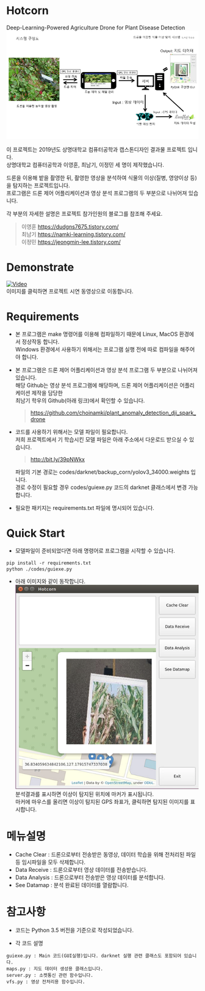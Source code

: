 # Hotcorn  
Deep-Learning-Powered Agriculture Drone for Plant Disease Detection  
![Architecture](./images/architecture.png)

이 프로젝트는 2019년도 상명대학교 컴퓨터공학과 캡스톤디자인 결과물 프로젝트 입니다.  
상명대학교 컴퓨터공학과 이영훈, 최남기, 이정민 세 명이 제작했습니다.

드론을 이용해 밭을 촬영한 뒤, 촬영한 영상을 분석하여 식물의 이상(질병, 영양이상 등)을 탐지하는 프로젝트입니다.  
프로그램은 드론 제어 어플리케이션과 영상 분석 프로그램의 두 부분으로 나뉘어져 있습니다.

각 부분의 자세한 설명은 프로젝트 참가인원의 블로그를 참조해 주세요.  
> 이영훈 https://dudgns7675.tistory.com/  
> 최남기 https://namki-learning.tistory.com/  
> 이정민 https://jeongmin-lee.tistory.com/

# Demonstrate  
[![Video](http://img.youtube.com/vi/xmiLOTW-y_8/0.jpg)](https://www.youtube.com/watch?v=xmiLOTW-y_8)  
이미지를 클릭하면 프로젝트 시연 동영상으로 이동합니다.

# Requirements  
* 본 프로그램은 make 명령어를 이용해 컴파일하기 때문에 Linux, MacOS 환경에서 정상작동 합니다.  
  Windows 환경에서 사용하기 위해서는 프로그램 실행 전에 따로 컴파일을 해주어야 합니다.  
  
* 본 프로그램은 드론 제어 어플리케이션과 영상 분석 프로그램 두 부분으로 나뉘어져 있습니다.  
  해당 Github는 영상 분석 프로그램에 해당하며, 드론 제어 어플리케이션은 어플리케이션 제작을 담당한  
  최남기 학우의 Github(아래 링크)에서 확인할 수 있습니다.  
  > https://github.com/choinamki/plant_anomaly_detection_dji_spark_drone  
  
* 코드를 사용하기 위해서는 모델 파일이 필요합니다.  
  저희 프로젝트에서 기 학습시킨 모델 파일은 아래 주소에서 다운로드 받으실 수 있습니다.  
  > http://bit.ly/39pNWkx  
  
  파일의 기본 경로는 codes/darknet/backup_corn/yolov3_34000.weights 입니다.  
  경로 수정이 필요할 경우 codes/guiexe.py 코드의 darknet 클래스에서 변경 가능합니다.
  
* 필요한 패키지는 requirements.txt 파일에 명시되어 있습니다.  

# Quick Start  
* 모델파일이 준비되었다면 아래 명령어로 프로그램을 시작할 수 있습니다.  
```
pip install -r requirements.txt  
python ./codes/guiexe.py
```

* 아래 이미지와 같이 동작합니다.  
  ![Main](./images/main.png)  
  분석결과를 표시하면 이상이 탐지된 위치에 마커가 표시됩니다.  
  마커에 마우스를 올리면 이상이 탐지된 GPS 좌표가, 클릭하면 탐지된 이미지를 표시합니다.  
  
# 메뉴설명  
* Cache Clear : 드론으로부터 전송받은 동영상, 데이터 학습을 위해 전처리된 파일 등 임시파일을 모두 삭제합니다.  
* Data Receive : 드론으로부터 영상 데이터를 전송받습니다.  
* Data Analysis : 드론으로부터 전송받은 영상 데이터를 분석합니다.  
* See Datamap : 분석 완료된 데이터를 열람합니다.  
  
# 참고사항  
* 코드는 Python 3.5 버전을 기준으로 작성되었습니다.  
  
* 각 코드 설명  
```
guiexe.py : Main 코드(GUI실행)입니다. darknet 실행 관련 클래스도 포함되어 있습니다.  
maps.py : 지도 데이터 생성용 클래스입니다.  
server.py : 소켓통신 관련 함수입니다.  
vfs.py : 영상 전처리용 함수입니다.
```  
